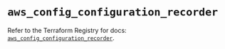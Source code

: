 # `aws_config_configuration_recorder`

Refer to the Terraform Registry for docs: [`aws_config_configuration_recorder`](https://registry.terraform.io/providers/hashicorp/aws/5.63.0/docs/resources/config_configuration_recorder).
